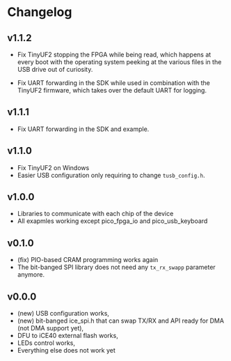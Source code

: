# Changelog

## v1.1.2

* Fix TinyUF2 stopping the FPGA while being read, which happens at every boot
  with the operating system peeking at the various files in the USB drive out
  of curiosity.

* Fix UART forwarding in the SDK while used in combination with the TinyUF2
  firmware, which takes over the default UART for logging.

## v1.1.1

* Fix UART forwarding in the SDK and example.

## v1.1.0

* Fix TinyUF2 on Windows
* Easier USB configuration only requiring to change `tusb_config.h`.

## v1.0.0

* Libraries to communicate with each chip of the device
* All exapmles working except pico_fpga_io and pico_usb_keyboard

## v0.1.0

* (fix) PIO-based CRAM programming works again
* The bit-banged SPI library does not need any `tx_rx_swapp` parameter anymore.

## v0.0.0

* (new) USB configuration works,
* (new) bit-banged ice_spi.h that can swap TX/RX and API ready for DMA (not DMA support yet),
* DFU to iCE40 external flash works,
* LEDs control works,
* Everything else does not work yet
